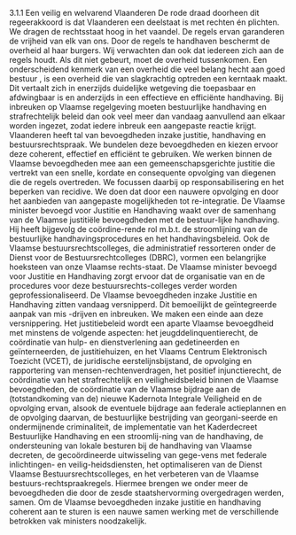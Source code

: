 3.1.1 Een veilig en welvarend Vlaanderen De rode draad doorheen dit regeerakkoord is dat Vlaanderen een deelstaat is met rechten én plichten. We dragen de rechtsstaat hoog in het vaandel. De regels ervan garanderen de vrijheid van elk van ons. Door de regels te handhaven beschermt de overheid al haar burgers. Wij verwachten dan ook dat iedereen zich aan de regels houdt. Als dit niet gebeurt, moet de overheid tussenkomen. Een onderscheidend kenmerk van een overheid die veel belang hecht aan goed bestuur , is een overheid die van slagkrachtig optreden een kerntaak maakt. Dit vertaalt zich in enerzijds duidelijke wetgeving die toepasbaar en afdwingbaar is en anderzijds in een effectieve en efficiënte handhaving. Bij inbreuken op Vlaamse regelgeving moeten bestuurlijke handhaving en strafrechtelijk beleid dan ook veel meer dan vandaag aanvullend aan elkaar worden ingezet, zodat iedere inbreuk een aangepaste reactie krijgt. Vlaanderen heeft tal van bevoegdheden inzake justitie, handhaving en bestuursrechtspraak. We bundelen deze bevoegdheden en kiezen ervoor deze coherent, effectief en efficiënt te gebruiken. We werken binnen de Vlaamse bevoegdheden mee aan een gemeenschapsgerichte justitie die vertrekt van een snelle, kordate en consequente opvolging van diegenen die de regels overtreden. We focussen daarbij op responsabilisering en het beperken van recidive. We doen dat door een nauwere opvolging en door het aanbieden van aangepaste mogelijkheden tot re-integratie. De Vlaamse minister bevoegd voor Justitie en Handhaving waakt over de samenhang van de Vlaamse justitiële bevoegdheden met de bestuur-lijke handhaving. Hij heeft bijgevolg de coördine-rende rol m.b.t. de stroomlijning van de bestuurlijke handhavingsprocedures en het handhavingsbeleid. Ook de Vlaamse bestuursrechtscolleges, die administratief ressorteren onder de Dienst voor de Bestuursrechtcolleges (DBRC), vormen een belangrijke hoeksteen van onze Vlaamse rechts-staat. De Vlaamse minister bevoegd voor Justitie en Handhaving zorgt ervoor dat de organisatie van en de procedures voor deze bestuursrechts-colleges verder worden geprofessionaliseerd. De Vlaamse bevoegdheden inzake Justitie en Handhaving zitten vandaag versnipperd. Dit bemoeilijkt de geïntegreerde aanpak van mis -drijven en inbreuken. We maken een einde aan deze versnippering. Het justitiebeleid wordt een aparte Vlaamse bevoegdheid met minstens de volgende aspecten: het jeugddelinquentierecht, de coördinatie van hulp- en dienstverlening aan gedetineerden en geïnterneerden, de justitiehuizen, en het Vlaams Centrum Elektronisch Toezicht (VCET), de juridische eerstelijnsbijstand, de opvolging en rapportering van mensen-rechtenverdragen, het positief injunctierecht, de coördinatie van het strafrechtelijk en veiligheidsbeleid binnen de Vlaamse bevoegdheden, de coördinatie van de Vlaamse bijdrage aan de (totstandkoming van de) nieuwe Kadernota Integrale Veiligheid en de opvolging ervan, alsook de eventuele bijdrage aan federale actieplannen en de opvolging daarvan, de bestuurlijke bestrijding van georgani-seerde en ondermijnende criminaliteit, de implementatie van het Kaderdecreet Bestuurlijke Handhaving en een stroomlij-ning van de handhaving, de ondersteuning van lokale besturen bij de handhaving van Vlaamse decreten, de gecoördineerde uitwisseling van gege-vens met federale inlichtingen- en veilig-heidsdiensten, het optimaliseren van de Dienst Vlaamse Bestuursrechtscolleges, en het verbeteren van de Vlaamse bestuurs-rechtspraakregels. Hiermee brengen we onder meer de bevoegdheden die door de zesde staatshervorming overgedragen werden, samen. Om de Vlaamse bevoegdheden inzake justitie en handhaving coherent aan te sturen is een nauwe samen werking met de verschillende betrokken vak ministers noodzakelijk. 
